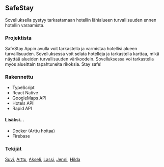 ## SafeStay  
Sovelluksella pystyy tarkastamaan hotellin lähialueen turvallisuuden ennen hotellin varaamista.  

### Projektista
SafeStay Appin avulla voit tarkastella ja varmistaa hotellisi alueen turvallisuuden. Sovelluksessa voit selata hotelleja ja tarkastella karttaa, mikä näyttää alueiden turvallisuuden värikoodein. Sovelluksessa voi tarkastella myös alueittain tapahtuneita rikoksia. Stay safe!  

### Rakennettu  
- TypeScript  
- React Native  
- GoogleMaps API
- Hotels API
- Rapid API
  
#### Lisäksi...  
- Docker (Arttu hoitaa)  
- Firebase
  
### Tekijät  
[Suvi](https://github.com/SuviAnnina), [Arttu](https://github.com/ArttuuS/), [Akseli](https://github.com/AkseliVa), [Lassi](https://github.com/Lassive), [Jenni](https://github.com/jenvii), [Hilda](https://github.com/NotInUseHi)  

